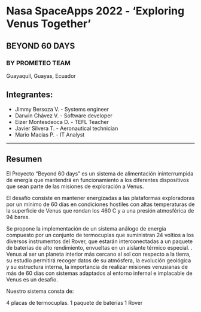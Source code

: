 # Nasa SpaceApps 2022 - ‘Exploring Venus Together’
## BEYOND 60 DAYS
### BY PROMETEO TEAM
Guayaquil, Guayas, Ecuador

## Integrantes:
- Jimmy Bersoza V. - Systems engineer
- Darwin Chávez V. - Software developer
- Eizer Montesdeoca D. - TEFL Teacher
- Javier Silvera T. - Aeronautical technician
- Mario Macías P. - IT Analyst
------------

## Resumen

El Proyecto “Beyond 60 days” es un  sistema  de alimentación ininterrumpida  de energía que mantendrá en funcionamiento a los diferentes dispositivos que sean parte de las misiones de exploración a Venus.

El desafío consiste en mantener energizadas a las plataformas exploradoras por un mínimo de 60 días en condiciones hostiles con altas temperaturas de la superficie de Venus que rondan los 460 C y a una presión atmosférica de 94 bares.

Se propone la implementación de un sistema análogo de energía compuesto por un conjunto de termocuplas que suministran 24 voltios a los diversos instrumentos del Rover, que estarán interconectadas a un paquete de baterías de alto rendimiento, envueltas en un aislante térmico especial.
.
Venus al ser un planeta interior más cercano al sol con respecto a la tierra, su estudio permitirá recoger datos de su atmósfera, la evolución geológica y su estructura interna, la importancia de realizar misiones venusianas de más de 60 días con sistemas adaptados al entorno infernal e implacable de Venus es un desafío.

Nuestro sistema consta de:

4 placas de termocuplas.
1 paquete de baterías
1 Rover
